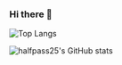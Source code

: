 ### Hi there 👋

![Top Langs](https://github-readme-stats.vercel.app/api/top-langs/?username=CharalambosIoannou&theme=tokyonight)

![halfpass25's GitHub stats](https://github-readme-stats.vercel.app/api?username=halfpass25&show_icons=true&bg_color=00000000)

<!--
**halfpass25/halfpass25** is a ✨ _special_ ✨ repository because its `README.md` (this file) appears on your GitHub profile.

Here are some ideas to get you started:

- 🔭 I’m currently working on ...
- 🌱 I’m currently learning ...
- 👯 I’m looking to collaborate on ...
- 🤔 I’m looking for help with ...
- 💬 Ask me about ...
- 📫 How to reach me: ...
- 😄 Pronouns: ...
- ⚡ Fun fact: ...
-->
